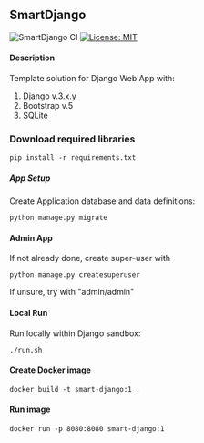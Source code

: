 ## SmartDjango

![SmartDjango CI](https://github.com/guildenstern70/SmartDjango/workflows/SmartDjango%20CI/badge.svg)
[![License: MIT](https://img.shields.io/badge/License-MIT-yellow.svg)](https://opensource.org/licenses/MIT)

#### Description
Template solution for Django Web App with:

1. Django v.3.x.y
2. Bootstrap v.5
3. SQLite

### Download required libraries

    pip install -r requirements.txt
 
##### App Setup
    
Create Application database and data definitions:

    python manage.py migrate
    
#### Admin App

If not already done, create super-user with

    python manage.py createsuperuser
    
If unsure, try with "admin/admin"

#### Local Run
Run locally within Django sandbox:

    ./run.sh

#### Create Docker image

    docker build -t smart-django:1 .
    
#### Run image

    docker run -p 8080:8080 smart-django:1
    



    